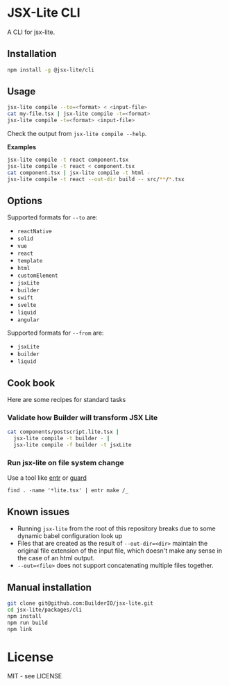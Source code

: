 # JSX-Lite CLI

A CLI for jsx-lite.

## Installation

```bash
npm install -g @jsx-lite/cli
```

## Usage

```bash
jsx-lite compile --to=<format> < <input-file>
cat my-file.tsx | jsx-lite compile -t=<format>
jsx-lite compile -t=<format> <input-file>
```

Check the output from `jsx-lite compile --help`.

**Examples**

```bash
jsx-lite compile -t react component.tsx
jsx-lite compile -t react < component.tsx
cat component.tsx | jsx-lite compile -t html -
jsx-lite compile -t react --out-dir build -- src/**/*.tsx
```

## Options

Supported formats for `--to` are:

- `reactNative`
- `solid`
- `vue`
- `react`
- `template`
- `html`
- `customElement`
- `jsxLite`
- `builder`
- `swift`
- `svelte`
- `liquid`
- `angular`

Supported formats for `--from` are:

- `jsxLite`
- `builder`
- `liquid`

## Cook book

Here are some recipes for standard tasks

### Validate how Builder will transform JSX Lite

```bash
cat components/postscript.lite.tsx |
  jsx-lite compile -t builder - |
  jsx-lite compile -f builder -t jsxLite
```

### Run jsx-lite on file system change

Use a tool like [entr](https://github.com/eradman/entr) or [guard](https://github.com/guard/guard)

```
find . -name '*lite.tsx' | entr make /_
```

## Known issues

- Running `jsx-lite` from the root of this repository breaks due to some
  dynamic babel configuration look up
- Files that are created as the result of `--out-dir=<dir>` maintain the original
  file extension of the input file, which doesn't make any sense in the case of
  an html output.
- `--out=<file>` does not support concatenating multiple files together.

## Manual installation

```bash
git clone git@github.com:BuilderIO/jsx-lite.git
cd jsx-lite/packages/cli
npm install
npm run build
npm link
```
# License

MIT - see LICENSE
